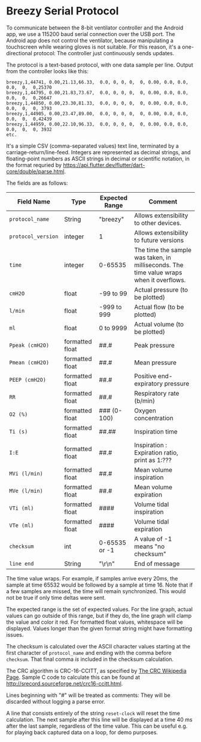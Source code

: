 # Breezy Serial Protocol
To communicate between the 8-bit ventilator controller and the Android
app, we use a 115200 baud serial connection over the USB port.  The Android
app does not control the ventilator, because manipulating a touchscreen while
wearing gloves is not suitable.  For this reason, it's a one-directional
protocol:  The controller just continuously sends updates.

The protocol is a text-based protocol, with one data sample per line.
Output from the controller looks like this:
```
breezy,1,44741, 0.00,21.13,66.33,  0.0, 0, 0, 0,  0, 0.00, 0.0, 0.0, 0.0,  0,  0,25370
breezy,1,44795, 0.00,21.83,73.67,  0.0, 0, 0, 0,  0, 0.00, 0.0, 0.0, 0.0,  0,  0,26647
breezy,1,44850, 0.00,23.30,81.33,  0.0, 0, 0, 0,  0, 0.00, 0.0, 0.0, 0.0,  0,  0, 3793
breezy,1,44905, 0.00,23.47,89.00,  0.0, 0, 0, 0,  0, 0.00, 0.0, 0.0, 0.0,  0,  0,42439
breezy,1,44959, 0.00,22.10,96.33,  0.0, 0, 0, 0,  0, 0.00, 0.0, 0.0, 0.0,  0,  0, 3932
etc.
```
It's a simple CSV (comma-separated values) text line, terminated by
a carriage-return/line-feed.  Integers are represented as decimal
strings, and floating-point numbers as ASCII strings in decimal or
scientific notation, in the format requried by
https://api.flutter.dev/flutter/dart-core/double/parse.html.

The fields are as follows:

|   Field Name  |  Type  | Expected Range |  Comment  |
|---------------|--------|-------|-----------|
| `protocol_name` | String | "breezy" | Allows extensibility to other devices. |
| `protocol_version` | integer | 1 | Allows extensibility to future versions |
| `time` | integer | 0-65535 | The time the sample was taken, in milliseconds.  The time value wraps when it overflows. |
| `cmH2O` | float |  -99 to 99  |  Actual pressure (to be plotted)  |
| `l/min` | float |  -999 to 999  |  Actual flow (to be plotted) |
| `ml` | float |  0 to 9999  |  Actual volume (to be plotted) |
| `Ppeak (cmH2O)` | formatted float | ##.# |  Peak pressure  |
| `Pmean (cmH2O)` | formatted float | ##.# |  Mean pressure  |
| `PEEP (cmH2O)` | formatted float | ##.# |  Positive end-expiratory pressure  |
| `RR` | formatted float | ##.# |  Respiratory rate (b/min)  |
| `O2 (%)` | formatted float |  ### (0-100) |  Oxygen concentration  |
| `Ti (s)` | formatted float |  ##.## |  Inspiration time  |
| `I:E` | formatted float | ##.# |  Inspiration : Expiration ratio, print as 1:???  |
| `MVi (l/min)` | formatted float | ##.# |  Mean volume inspiration  |
| `MVe (l/min)` | formatted float | ##.# |  Mean volume expiration  |
| `VTi (ml)` | formatted float | #### |  Volume tidal inspiration  |
| `VTe (ml)` | formatted float | #### |  Volume tidal expiration  |
| `checksum` | int |  0-65535 or -1 | A value of -1 means "no checksum" |
| `line end` | String | "\r\n" | End of message |

The time value wraps.  For example, if samples arrive every 20ms, 
the sample at time 65532 would be followed by a sample at time 16.  Note
that if a few samples are missed, the time will remain synchronized.  This
would not be true if only time deltas were sent.

The expected range is the set of expected values.  For the line graph, 
actual values can go outside of this range, but if
they do, the line graph will clamp the value and color it
red.  For formatted float values, whitespace will be displayed.
Values longer than the given format string might have formatting
issues.

The checksum is calculated over the ASCII character values starting
at the first character of `protocol_name` and ending with the comma
before `checksum`. That final comma _is_ included in the checksum
calculation. 

The CRC algorithm is CRC-16-CCITT, as specified
by [The CRC Wikipedia Page](https://en.wikipedia.org/wiki/Cyclic_redundancy_check).  Sample C code to calculate this can be found at
http://srecord.sourceforge.net/crc16-ccitt.html.

Lines beginning with "#" will be treated as comments:  They will
be discarded without logging a parse error.

A line that consists entirely of the string `reset-clock` will reset
the time calculation.  The next sample after this line will be displayed
at a time 40 ms after the last sample, regardless of the time value.
This can be useful e.g. for playing back captured data on a loop,
for demo purposes.
